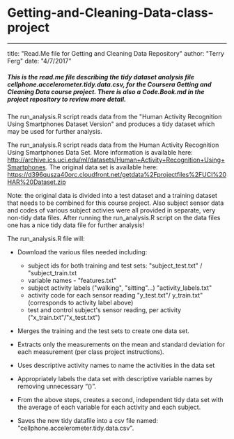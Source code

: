 # Getting-and-Cleaning-Data-class-project
---
title: "Read.Me file for Getting and Cleaning Data Repository"
author: "Terry Ferg"
date: "4/7/2017"

##### This is the read.me file describing the tidy dataset analysis file cellphone.accelerometer.tidy.data.csv, for the Coursera Getting and Cleaning Data course project.  There is also a Code.Book.md in the project repository to review more detail.

The run_analysis.R script reads data from the "Human Activity Recognition Using Smartphones Dataset Version" and produces a tidy dataset which may be used for further analysis.

The run_analysis.R script reads data from the Human Activity Recognition Using Smartphones Data Set. More information is available here: http://archive.ics.uci.edu/ml/datasets/Human+Activity+Recognition+Using+Smartphones. The original data set is available here: https://d396qusza40orc.cloudfront.net/getdata%2Fprojectfiles%2FUCI%20HAR%20Dataset.zip

Note: the original data is divided into a test dataset and a training dataset that needs to be combined for this course project. Also subject sensor data and codes of various subject activies 
were all provided in separate, very non-tidy data files. After running the run_analysis.R script
on the data files one has a nice tidy data file for further analysis!

The run_analysis.R file will: 
* Download the various files needed including: 
  * subject ids for both training and test sets: "subject_test.txt" / "subject_train.txt
  * variable names - "features.txt"
  * subject activity labels ("walking", "sitting"...) "activity_labels.txt"
  * activity code for each sensor reading "y_test.txt"/ y_train.txt" (corresponds to activity label       above)
  * test and control subject's sensor reading, per activity ("x_train.txt"/"x_test.txt")
  
* Merges the training and the test sets to create one data set.
* Extracts only the measurements on the mean and standard deviation for each measurement (per class     project instructions).
* Uses descriptive activity names to name the activities in the data set
* Appropriately labels the data set with descriptive variable names by removing unnecessary “()”.
* From the above steps, creates a second, independent tidy data set with the average of each variable   for each activity and   each subject.
* Saves the new tidy datafile into a csv file named: "cellphone.accelerometer.tidy.data.csv".


